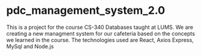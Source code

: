 # pdc_management_system_2.0
 This is a project for the course CS-340 Databases taught at LUMS. We are creating a new managment system for our cafeteria based on the concepts we learned in the course. The technologies used are React, Axios Express, MySql and Node.js
